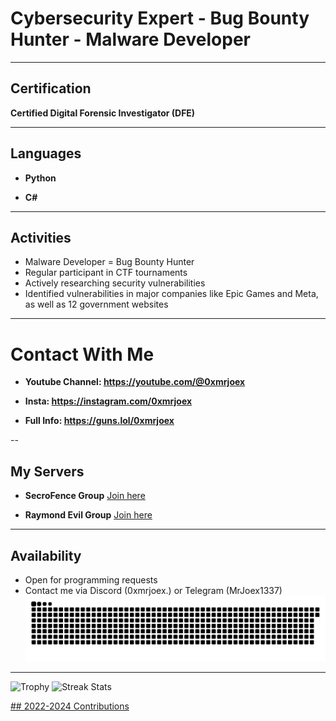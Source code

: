 # Cybersecurity Expert - Bug Bounty Hunter - Malware Developer

---

## Certification
**Certified Digital Forensic Investigator (DFE)**

---

## Languages

- **Python** 

- **C#**

---

## Activities

- Malware Developer = Bug Bounty Hunter
- Regular participant in CTF tournaments
- Actively researching security vulnerabilities
- Identified vulnerabilities in major companies like Epic Games and Meta, as well as 12 government websites

---

# Contact With Me

- **Youtube Channel: https://youtube.com/@0xmrjoex**

- **Insta:  https://instagram.com/0xmrjoex**

- **Full Info: https://guns.lol/0xmrjoex**

--

## My Servers

- **SecroFence Group** [Join here](https://discord.gg/yuHBQz5Qec)

- **Raymond Evil Group** [Join here](https://discord.gg/sWwCUdsP6A)

---

## Availability
- Open for programming requests
- Contact me via Discord (0xmrjoex.) or Telegram (MrJoex1337)
![Snake animation](0xmrjoex2.svg)
---
<p align="left">
  <img height=97 src="https://github-profile-trophy.vercel.app/?username=0xmrjoex2/x&theme=radical&no-frame=true&title=Stars,Followers,Commits&column=-1" alt="Trophy"/>
  <img height=202 src="https://github-readme-streak-stats-git-main-davids-projects-ad77adcc.vercel.app/?user=0xmrjoex2/x&theme=radical" alt="Streak Stats"/>
  <a href="#">
</p>
## 2022-2024 Contributions
